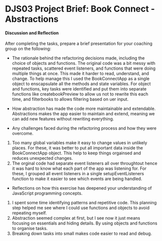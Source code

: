 # DJS03 Project Brief: Book Connect - Abstractions

#### Discussion and Reflection

After completing the tasks, prepare a brief presentation for your coaching group on the following:
- The rationale behind the refactoring decisions made, including the choice of objects and functions.
The original code was a bit messy with repeated tasks, scattered event listeners, and functions that were doing multiple things at once. This made it harder to read, understand, and change.
To help manage this I used the BookConnectApp as a single object to enscapsulate all the methods and state variables.
For object and functions, key tasks were identified and put them into separate functions like createbookPreview to allow us not to rewrite this each time, and filterbooks to allows filtering based on uer input.

- How abstraction has made the code more maintainable and extendable.
Abstractions makes the app easier to maintain and extend, meaning we can add new features without rewriting everything.

- Any challenges faced during the refactoring process and how they were overcome.
1. Too many global variables make it easy to change values in unlikely places.
For these, it was better to put all important data inside the BookConnectApp object. This help to keep things orgainsed and reduces unexpected changes.
2. The orginal code had separate event listeners all over throughtout hence it was hard to know what each part of the app was listening for.
For these, I grouped all event listeners in a single setupEventListeners function to make it easier to see which events are being handled.

- Reflections on how this exercise has deepened your understanding of JavaScript programming concepts.
1. I spent some time identifying patterns and repetitive code. This planning step helped me see where I could use functions and objects to avoid repeating myself.
2. Abstraction seemed complex at first, but I see now it just means focusing on essentials and hiding details. By using objects and functions to organise tasks.
3. Breaking down tasks into small makes code easier to read and debug.


